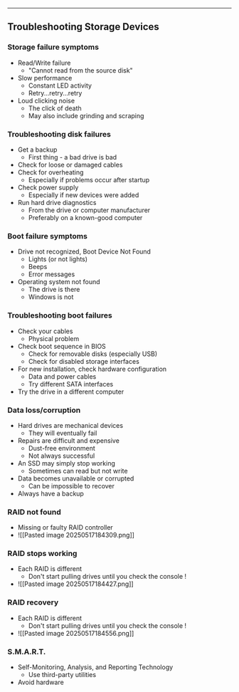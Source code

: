 
---

## Troubleshooting Storage Devices

### Storage failure symptoms

- Read/Write failure
	- "Cannot read from the source disk"
- Slow performance
	- Constant LED activity
	- Retry...retry...retry
- Loud clicking noise
	- The click of death
	- May also include grinding and scraping

### Troubleshooting disk failures
- Get a backup
	- First thing - a bad drive is bad
- Check for loose or damaged cables
- Check for overheating
	- Especially if problems occur after startup
- Check power supply
	- Especially if new devices were added
- Run hard drive diagnostics
	- From the drive or computer manufacturer
	- Preferably on a known-good computer

### Boot failure symptoms
- Drive not recognized, Boot Device Not Found
	- Lights (or not lights)
	- Beeps
	- Error messages
- Operating system not found
	- The drive is there
	- Windows is not

### Troubleshooting boot failures
- Check your cables
	- Physical problem
- Check boot sequence in BIOS
	- Check for removable disks (especially USB)
	- Check for disabled storage interfaces
- For new installation, check hardware configuration
	- Data and power cables
	- Try different SATA interfaces
- Try the drive in a different computer

### Data loss/corruption
- Hard drives are mechanical devices
	- They will eventually fail
- Repairs are difficult and expensive
	- Dust-free environment
	- Not always successful
- An SSD may simply stop working
	- Sometimes can read but not write
- Data becomes unavailable or corrupted
	- Can be impossible to recover
- Always have a backup

### RAID not found
- Missing or faulty RAID controller
- ![[Pasted image 20250517184309.png]]

### RAID stops working
- Each RAID is different
	- Don't start pulling drives until you check the console !
- ![[Pasted image 20250517184427.png]]

### RAID recovery
- Each RAID is different
	- Don't start pulling drives until you check the console !
- ![[Pasted image 20250517184556.png]]

### S.M.A.R.T.
- Self-Monitoring, Analysis, and Reporting Technology
	- Use third-party utilities
- Avoid hardware